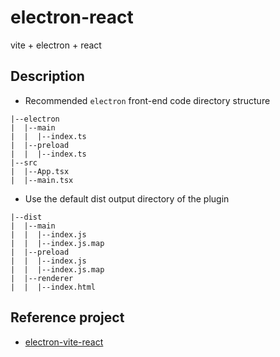# electron-react

vite + electron + react

## Description

- Recommended `electron` front-end code directory structure

```
|--electron
|  |--main
|  |  |--index.ts
|  |--preload
|  |  |--index.ts
|--src
|  |--App.tsx
|  |--main.tsx
```

- Use the default dist output directory of the plugin

```
|--dist
|  |--main
|  |  |--index.js
|  |  |--index.js.map
|  |--preload
|  |  |--index.js
|  |  |--index.js.map
|  |--renderer
|  |  |--index.html
```

## Reference project

- [electron-vite-react](https://github.com/electron-vite/electron-vite-react)
